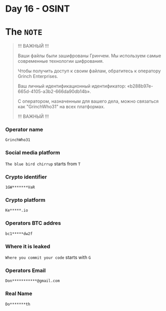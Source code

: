 # Day 16 - OSINT

# The `NOTE`

> !!! ВАЖНЫЙ !!!
> 
> Ваши файлы были зашифрованы Гринчем. Мы используем самые современные технологии шифрования.
> 
> Чтобы получить доступ к своим файлам, обратитесь к оператору Grinch Enterprises.
> 
> Ваш личный идентификационный идентификатор: «b288b97e-665d-4105-a3b2-666da90db14b».
> 
> С оператором, назначенным для вашего дела, можно связаться как "GrinchWho31" на всех платформах.
> 
> !!! ВАЖНЫЙ !!!


### Operator name
`GrinchWho31`

### Social media platform
`The blue bird chirrup` starts from `T`

### Crypto identifier
`1GW*******VaR`

### Crypto platform
`Ke*****.io`

### Operators BTC addres
`bc1*****dw2f`

### Where it is leaked
`Where you commit your code` starts with `G`

### Operators Email
`Don***********@gmail.com`

### Real Name
`Do*******th`